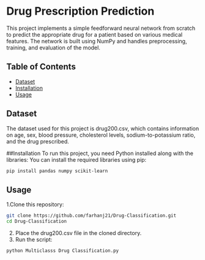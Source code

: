 # Drug Prescription Prediction

This project implements a simple feedforward neural network from scratch to predict the appropriate drug for a patient based on various medical features. The network is built using NumPy and handles preprocessing, training, and evaluation of the model.

## Table of Contents

- [Dataset](#dataset)
- [Installation](#installation)
- [Usage](#usage)

## Dataset
The dataset used for this project is drug200.csv, which contains information on age, sex, blood pressure, cholesterol levels, sodium-to-potassium ratio, and the drug prescribed.

##Installation
To run this project, you need Python installed along with the libraries:
You can install the required libraries using pip:
```bash
pip install pandas numpy scikit-learn
```

## Usage

1.Clone this repository:
```bash
git clone https://github.com/farhanj21/Drug-Classification.git
cd Drug-Classification
```
2. Place the drug200.csv file in the cloned directory.
3. Run the script:
```bash
python Multiclasss Drug Classification.py
```

